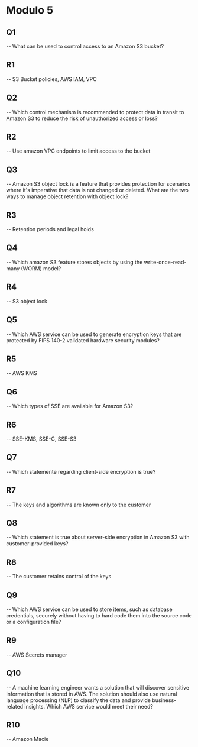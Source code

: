 # Modulo 5

## Q1

-- What can be used to control access to an Amazon S3 bucket?

## R1

-- S3 Bucket policies, AWS IAM, VPC

## Q2

-- Which control mechanism is recommended to protect data in transit to Amazon S3 to reduce the risk of unauthorized access or loss?

## R2

-- Use amazon VPC endpoints to limit access to the bucket

## Q3

-- Amazon S3 object lock is a feature that provides protection for scenarios where it's imperative that data is not changed or deleted. What are the two ways to manage
object retention with object lock?

## R3

-- Retention periods and legal holds

## Q4

-- Which amazon S3 feature stores objects by using the write-once-read-many (WORM) model?

## R4

-- S3 object lock

## Q5

-- Which AWS service can be used to generate encryption keys that are protected by FIPS 140-2 validated hardware security modules?

## R5

-- AWS KMS

## Q6

-- Which types of SSE are available for Amazon S3?

## R6

-- SSE-KMS, SSE-C, SSE-S3

## Q7

-- Which statemente regarding client-side encryption is true?

## R7

-- The keys and algorithms are known only to the customer

## Q8

-- Which statement is true about server-side encryption in Amazon S3 with customer-provided keys?

## R8

-- The customer retains control of the keys

## Q9

-- Which AWS service can be used to store items, such as database credentials, securely without having to hard code them into the source code or a configuration file?

## R9

-- AWS Secrets manager

## Q10

-- A machine learning engineer wants a solution that will discover sensitive information that is stored in AWS. The solution should also use natural language
processing (NLP) to classify the data and provide business-related insights. Which AWS service would meet their need?

## R10

-- Amazon Macie
